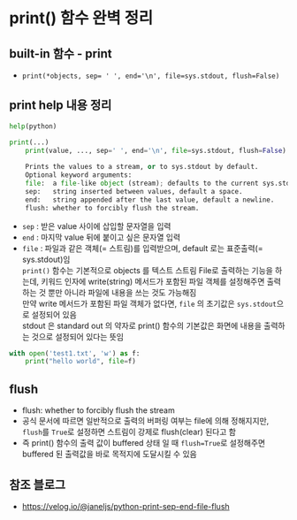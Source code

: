 # print() 함수 완벽 정리
## built-in 함수 - print 
- `print(*objects, sep= ' ', end='\n', file=sys.stdout, flush=False)`

## print help 내용 정리
~~~python
help(python)

print(...)
    print(value, ..., sep=' ', end='\n', file=sys.stdout, flush=False)
    
    Prints the values to a stream, or to sys.stdout by default.
    Optional keyword arguments:
    file:  a file-like object (stream); defaults to the current sys.stdout.
    sep:   string inserted between values, default a space.
    end:   string appended after the last value, default a newline.
    flush: whether to forcibly flush the stream.
~~~
- `sep` : 받은 value 사이에 삽입할 문자열을 입력
- `end` : 마지막 value 뒤에 붙이고 싶은 문자열 입력
- `file` : 파일과 같은 객체(= 스트림)를 입력받으며, default 로는 표준출력(= sys.stdout)임  
  `print()` 함수는 기본적으로 objects 를 텍스트 스트림 File로 출력하는 기능을 하는데, 키워드 인자에 write(string) 메서드가 포함된 파일 객체를 설정해주면 출력하는 것 뿐만 아니라 파일에 내용을 쓰는 것도 가능해짐  
  만약 write 메서드가 포함된 파일 객체가 없다면, `file` 의 초기값은 `sys.stdout`으로 설정되어 있음  
  stdout 은 standard out 의 약자로 print() 함수의 기본값은 화면에 내용을 출력하는 것으로 설정되어 있다는 뜻임
~~~python
with open('test1.txt', 'w') as f:
    print("hello world", file=f)
~~~

## flush
- flush: whether to forcibly flush the stream
- 공식 문서에 따르면 일반적으로 출력의 버퍼링 여부는 file에 의해 정해지지만, `flush`를 `True`로 설정하면 스트림이 강제로 flush(clear) 된다고 함
- 즉 print() 함수의 출력 값이 buffered 상태 일 때 `flush=True`로 설정해주면 buffered 된 출력값을 바로 목적지에 도달시킬 수 있음


## 참조 블로그
- https://velog.io/@janeljs/python-print-sep-end-file-flush